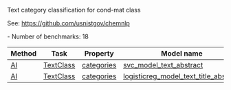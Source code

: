 Text category classification for cond-mat class

See: https://github.com/usnistgov/chemnlp

<!--number_of_benchmarks--> - Number of benchmarks: 18


















































<!--table_content--><table style="width:100%" id="j_table"><thead><tr><th>Method</th><th>Task</th><th>Property</th><th>Model name</th><th>Metric</th><th>Score</th><th>Team</th><th>Dataset</th><th>Size</th></tr></thead><tr><td><a href= "./AI" target="_blank">AI</a></td><td><a href= "./AI/TextClass" target="_blank">TextClass</a></td><td><a href= "./categories" target="_blank">categories</a></td><td><a href="https://github.com/usnistgov/jarvis_leaderboard/tree/main/jarvis_leaderboard/benchmarks/svc_model_text_abstract" target="_blank">svc_model_text_abstract</a></td><td>ACC</td><td>0.908</td><td>ChemNLP</td><td>arXiv</td><td>100994</td></tr><tr><td><a href= "./AI" target="_blank">AI</a></td><td><a href= "./AI/TextClass" target="_blank">TextClass</a></td><td><a href= "./categories" target="_blank">categories</a></td><td><a href="https://github.com/usnistgov/jarvis_leaderboard/tree/main/jarvis_leaderboard/benchmarks/logisticreg_model_text_title_abstract" target="_blank">logisticreg_model_text_title_abstract</a></td><td>ACC</td><td>0.967</td><td>ChemNLP</td><td>pubchem</td><td>44500</td></tr><!--table_content--></table>